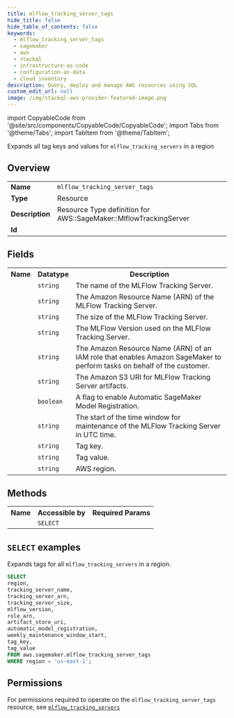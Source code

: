 ```yaml
---
title: mlflow_tracking_server_tags
hide_title: false
hide_table_of_contents: false
keywords:
  - mlflow_tracking_server_tags
  - sagemaker
  - aws
  - stackql
  - infrastructure-as-code
  - configuration-as-data
  - cloud inventory
description: Query, deploy and manage AWS resources using SQL
custom_edit_url: null
image: /img/stackql-aws-provider-featured-image.png
---
```


import CopyableCode from '@site/src/components/CopyableCode/CopyableCode';
import Tabs from '@theme/Tabs';
import TabItem from '@theme/TabItem';

Expands all tag keys and values for <code>mlflow_tracking_servers</code> in a region

## Overview
<table>
<tbody>
<tr><td><b>Name</b></td><td><code>mlflow_tracking_server_tags</code></td></tr>
<tr><td><b>Type</b></td><td>Resource</td></tr>
<tr><td><b>Description</b></td><td>Resource Type definition for AWS::SageMaker::MlflowTrackingServer</td></tr>
<tr><td><b>Id</b></td><td><CopyableCode code="aws.sagemaker.mlflow_tracking_server_tags" /></td></tr>
</tbody>
</table>

## Fields
<table>
<tbody>
<tr><th>Name</th><th>Datatype</th><th>Description</th></tr><tr><td><CopyableCode code="tracking_server_name" /></td><td><code>string</code></td><td>The name of the MLFlow Tracking Server.</td></tr>
<tr><td><CopyableCode code="tracking_server_arn" /></td><td><code>string</code></td><td>The Amazon Resource Name (ARN) of the MLFlow Tracking Server.</td></tr>
<tr><td><CopyableCode code="tracking_server_size" /></td><td><code>string</code></td><td>The size of the MLFlow Tracking Server.</td></tr>
<tr><td><CopyableCode code="mlflow_version" /></td><td><code>string</code></td><td>The MLFlow Version used on the MLFlow Tracking Server.</td></tr>
<tr><td><CopyableCode code="role_arn" /></td><td><code>string</code></td><td>The Amazon Resource Name (ARN) of an IAM role that enables Amazon SageMaker to perform tasks on behalf of the customer.</td></tr>
<tr><td><CopyableCode code="artifact_store_uri" /></td><td><code>string</code></td><td>The Amazon S3 URI for MLFlow Tracking Server artifacts.</td></tr>
<tr><td><CopyableCode code="automatic_model_registration" /></td><td><code>boolean</code></td><td>A flag to enable Automatic SageMaker Model Registration.</td></tr>
<tr><td><CopyableCode code="weekly_maintenance_window_start" /></td><td><code>string</code></td><td>The start of the time window for maintenance of the MLFlow Tracking Server in UTC time.</td></tr>
<tr><td><CopyableCode code="tag_key" /></td><td><code>string</code></td><td>Tag key.</td></tr>
<tr><td><CopyableCode code="tag_value" /></td><td><code>string</code></td><td>Tag value.</td></tr>
<tr><td><CopyableCode code="region" /></td><td><code>string</code></td><td>AWS region.</td></tr>
</tbody>
</table>

## Methods

<table>
<tbody>
  <tr>
    <th>Name</th>
    <th>Accessible by</th>
    <th>Required Params</th>
  </tr>
  <tr>
    <td><CopyableCode code="list_resources" /></td>
    <td><code>SELECT</code></td>
    <td><CopyableCode code="region" /></td>
  </tr>
</tbody>
</table>

## `SELECT` examples
Expands tags for all <code>mlflow_tracking_servers</code> in a region.
```sql
SELECT
region,
tracking_server_name,
tracking_server_arn,
tracking_server_size,
mlflow_version,
role_arn,
artifact_store_uri,
automatic_model_registration,
weekly_maintenance_window_start,
tag_key,
tag_value
FROM aws.sagemaker.mlflow_tracking_server_tags
WHERE region = 'us-east-1';
```


## Permissions

For permissions required to operate on the <code>mlflow_tracking_server_tags</code> resource, see <a href="/services/sagemaker/mlflow_tracking_servers/#permissions"><code>mlflow_tracking_servers</code></a>

